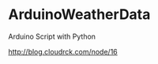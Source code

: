 ArduinoWeatherData
==================

Arduino Script with Python

http://blog.cloudrck.com/node/16
